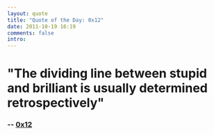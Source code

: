 ```yaml
---
layout: quote
title: "Quote of the Day: 0x12"
date: 2011-10-19 16:19
comments: false
intro: 
---
```

# "The dividing line between stupid and brilliant is usually determined retrospectively"
### -- [0x12][author]

[author]: http://news.ycombinator.com/item?id=3125291
